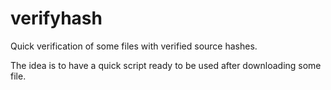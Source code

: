 # verifyhash
Quick verification of some files with verified source hashes.

The idea is to have a quick script ready to be used after downloading some file.
